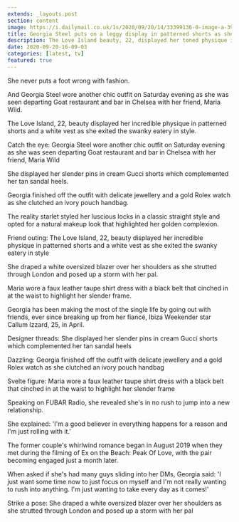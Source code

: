 ```yaml
---
extends: _layouts.post
section: content
image: https://i.dailymail.co.uk/1s/2020/09/20/14/33399136-0-image-a-39_1600607802988.jpg 
title: Georgia Steel puts on a leggy display in patterned shorts as she goes for dinner in Chelsea 
description: The Love Island beauty, 22, displayed her toned physique in patterned shorts and a white vest as she enjoyed a dinner date with her pal in Chelsea on Saturday. 
date: 2020-09-20-16-09-03 
categories: [latest, tv] 
featured: true 
--- 
```

She never puts a foot wrong with fashion. 

And Georgia Steel wore another chic outfit on Saturday evening as she was seen departing Goat restaurant and bar in Chelsea with her friend, Maria Wild.

The Love Island, 22, beauty displayed her incredible physique in patterned shorts and a white vest as she exited the swanky eatery in style. 

Catch the eye: Georgia Steel wore another chic outfit on Saturday evening as she was seen departing Goat restaurant and bar in Chelsea with her friend, Maria Wild

She displayed her slender pins in cream Gucci shorts which complemented her tan sandal heels. 

Georgia finished off the outfit with delicate jewellery and a gold Rolex watch as she clutched an ivory pouch handbag. 

The reality starlet styled her luscious locks in a classic straight style and opted for a natural makeup look that highlighted her golden complexion. 

Friend outing: The Love Island, 22, beauty displayed her incredible physique in patterned shorts and a white vest as she exited the swanky eatery in style

She draped a white oversized blazer over her shoulders as she strutted through London and posed up a storm with her pal.  

Maria wore a faux leather taupe shirt dress with a black belt that cinched in at the waist to highlight her slender frame.   

Georgia has been making the most of the single life by going out with friends, ever since breaking up from her fiancé, Ibiza Weekender star Callum Izzard, 25, in April.

Designer threads: She displayed her slender pins in cream Gucci shorts which complemented her tan sandal heels

Dazzling: Georgia finished off the outfit with delicate jewellery and a gold Rolex watch as she clutched an ivory pouch handbag

Svelte figure: Maria wore a faux leather taupe shirt dress with a black belt that cinched in at the waist to highlight her slender frame

Speaking on FUBAR Radio, she revealed she's in no rush to jump into a new relationship.

She explained: 'I'm a good believer in everything happens for a reason and I'm just rolling with it.' 

The former couple's whirlwind romance began in August 2019 when they met during the filming of Ex on the Beach: Peak Of Love, with the pair becoming engaged just a month later.

When asked if she's had many guys sliding into her DMs, Georgia said: 'I just want some time now to just focus on myself and I'm not really wanting to rush into anything. I'm just wanting to take every day as it comes!'

Strike a pose: She draped a white oversized blazer over her shoulders as she strutted through London and posed up a storm with her pal


